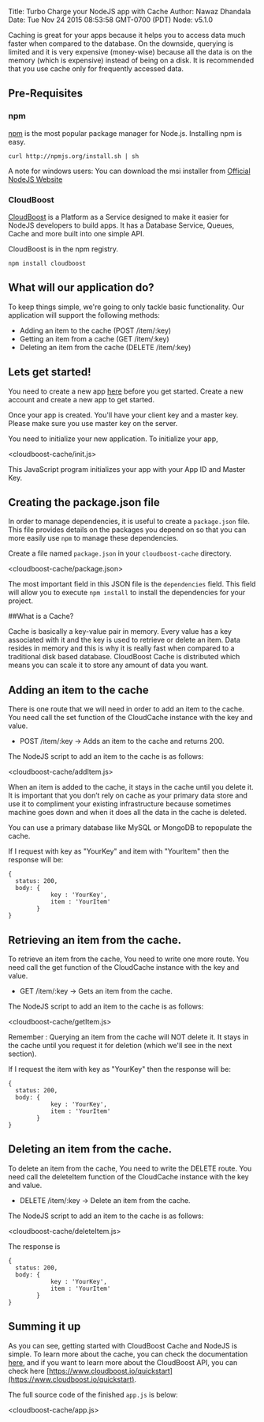 Title: Turbo Charge your NodeJS app with Cache
Author: Nawaz Dhandala
Date: Tue Nov 24 2015 08:53:58 GMT-0700 (PDT)
Node: v5.1.0


Caching is great for your apps because it helps you to access data much faster when compared to the database. On the downside, querying is limited and it is very expensive (money-wise) because all the data is on the memory (which is expensive) instead of being on a disk. It is recommended that you use cache only for frequently accessed data.

## Pre-Requisites

### npm ###

[npm](http://github.com/isaacs/npm) is the most popular package manager for Node.js.
Installing npm is easy.

    curl http://npmjs.org/install.sh | sh

A note for windows users: You can download the msi installer from [Official NodeJS Website](https://nodejs.org)

### CloudBoost ###

[CloudBoost](http://www.cloudboost.io) is a Platform as a Service designed to make it easier for NodeJS developers to build apps. It has a Database Service, Queues, Cache and more built into one simple API. 

CloudBoost is in the npm registry.

    npm install cloudboost


## What will our application do?

To keep things simple, we're going to only tackle basic functionality. Our
application will support the following methods:

* Adding an item to the cache (POST /item/:key)
* Getting an item from a cache (GET /item/:key)
* Deleting an item from the cache (DELETE /item/:key)

## Lets get started!

You need to create a new app [here](https://www.cloudboost.io) before you get started. Create a new account and create a new app to get started. 

Once your app is created. You'll have your client key and a master key. Please make sure you use master key on the server. 

You need to initialize your new application. To initialize your app, 

<cloudboost-cache/init.js>

This JavaScript program initializes your app with your App ID and Master Key. 


## Creating the package.json file

In order to manage dependencies, it is useful to create a `package.json` file. This file
provides details on the packages you depend on so that you can more easily use `npm` to manage
these dependencies.

Create a file named `package.json` in your `cloudboost-cache` directory.

<cloudboost-cache/package.json>

The most important field in this JSON file is the `dependencies` field. This field will allow
you to execute `npm install` to install the dependencies for your project.

##What is a Cache?

Cache is basically a key-value pair in memory. Every value has a key associated with it and the key is used to retrieve or delete an item. Data resides in memory and this is why it is really fast when compared to a traditional disk based database. CloudBoost Cache is distributed which means you can scale it to store any amount of data you want.

## Adding an item to the cache

There is one route that we will need in order to add an item to the cache. You need call the set function of the CloudCache instance with the key and value.

* POST /item/:key -> Adds an item to the cache and returns 200.

The NodeJS script to add an item to the cache is as follows:

<cloudboost-cache/addItem.js>

When an item is added to the cache, it stays in the cache until you delete it. It is important that you don’t rely on cache as your primary data store and use it to compliment your existing infrastructure because sometimes machine goes down and when it does all the data in the cache is deleted. 

You can use a primary database like MySQL or MongoDB to repopulate the cache. 

If I request with key as "YourKey" and item with "YourItem" then the response will be:

    {
      status: 200,
      body: {
                key : 'YourKey', 
                item : 'YourItem'
            }
    }


## Retrieving an item from the cache. 

To retrieve an item from the cache, You need to write one more route. You need call the get function of the CloudCache instance with the key and value.

* GET /item/:key -> Gets an item from the cache.

The NodeJS script to add an item to the cache is as follows:

<cloudboost-cache/getItem.js>

Remember : Querying an item from the cache will NOT delete it. It stays in the cache until you request it for deletion (which we'll see in the next section). 

If I request the item with key as "YourKey" then the response will be:

    {
      status: 200,
      body: {
                key : 'YourKey', 
                item : 'YourItem'
            }
    }


## Deleting an item from the cache. 

To delete an item from the cache, You need to write the DELETE route. You need call the deleteItem function of the CloudCache instance with the key and value.

* DELETE /item/:key -> Delete an item from the cache.

The NodeJS script to add an item to the cache is as follows:

<cloudboost-cache/deleteItem.js>

The response is

    {
      status: 200,
      body: {
                key : 'YourKey', 
                item : 'YourItem'
            }
    }


## Summing it up

As you can see, getting started with CloudBoost Cache and NodeJS is simple. To learn more about the cache, you can check the documentation [here](https://tutorials.cloudboost.io/?lang=en&category=cache&subcategory=basiccache), and if you want to learn more about the CloudBoost API, you can check here [https://www.cloudboost.io/quickstart](https://www.cloudboost.io/quickstart).

The full source code of the finished `app.js` is below:

<cloudboost-cache/app.js>
